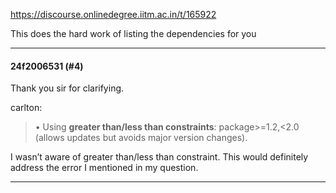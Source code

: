 https://discourse.onlinedegree.iitm.ac.in/t/165922

This does the hard work of listing the dependencies for you</p>
</blockquote><hr>

<h4>24f2006531 (#4)</h4>
<p>Thank you sir for clarifying.</p>
<aside class="quote group-ds-students" data-post="2" data-topic="165922" data-username="carlton">
<div class="title">
<div class="quote-controls"></div>
 carlton:</div>
<blockquote>
<p>• Using <strong>greater than/less than constraints</strong>: package&gt;=1.2,&lt;2.0 (allows updates but avoids major version changes).</p>
</blockquote>
</aside>
<p>I wasn’t aware of greater than/less than constraint. This would definitely address the error I mentioned in my question.</p><hr>

</body></html>